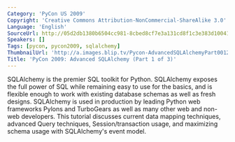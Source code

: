 ```yaml
---
Category: 'PyCon US 2009'
Copyright: 'Creative Commons Attribution-NonCommercial-ShareAlike 3.0'
Language: 'English'
SourceUrl: http://05d2db1380b6504cc981-8cbed8cf7e3a131cd8f1c3e383d10041.r93.cf2.rackcdn.com/pycon-us-2009/155_pycon-2009-advanced-sqlalchemy-part-1-of-3.mp4
Speakers: []
Tags: [pycon, pycon2009, sqlalchemy]
ThumbnailUrl: 'http://a.images.blip.tv/Pycon-AdvancedSQLAlchemyPart001250-190.jpg'
Title: 'PyCon 2009: Advanced SQLAlchemy (Part 1 of 3)'
---
```

  
SQLAlchemy is the premier SQL toolkit for Python. SQLAlchemy exposes the full
power of SQL while remaining easy to use for the basics, and is flexible
enough to work with existing database schemas as well as fresh designs.
SQLAlchemy is used in production by leading Python web frameworks Pylons and
TurboGears as well as many other web and non-web developers. This tutorial
discusses current data mapping techniques, advanced Query techniques,
Session/transaction usage, and maximizing schema usage with SQLAlchemy's event
model.

